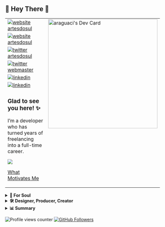 ## 🔰 Hey There 👋   

<table style="overflow: hidden; border: none; width:100%"><tr><td valign="top" width="80%">
<a href="https://www.artesdosul.com" target="_blank">
<img src="https://img.shields.io/endpoint?color=RGBA%2839%2C%20119%2C%20119%2C%201%29&label=artesdosul&url=https%3A%2F%2Fwww.artesdosul.com%2Fapi.php%3Fcallback%3Dweb" alt="website artesdosul" style="margin-bottom: 5px;" />
</a>
<a href="https://stop-war-for-ever.vercel.app" target="_blank">
<img src="https://img.shields.io/endpoint?color=purple&label=STOP&url=https%3A%2F%2Fwww.artesdosul.com%2Fapi.php%3Fcallback%3Dstop" alt="website artesdosul" style="margin-bottom: 5px;" />
</a>
<a href="https://twitter.com/artesdosul" target="_blank">
<img src=https://img.shields.io/badge/twitter-%2300acee.svg?&style=flat&logo=twitter&logoColor=white alt="twitter artesdosul" style="margin-bottom: 5px;" />
</a>
<a href="https://twitter.com/webmasterads1" target="_blank">
<img src=https://img.shields.io/badge/twitter-%2300acee.svg?&style=flat&logo=twitter&logoColor=white alt="twitter webmaster" style="margin-bottom: 5px;" />
</a>
<a href="https://linkedin.com/in/araguaci" target="_blank">
<img src=https://img.shields.io/badge/linkedin-%231E77B5.svg?&style=flat&logo=linkedin&logoColor=white alt=linkedin style="margin-bottom: 5px;" />
</a>
 <a href="https://https://patron.com/artesdosul" target="_blank">
<img src=https://badgen.net/badge/icon/patreon?icon=patreon&label alt=linkedin style="margin-bottom: 5px;" />
</a>  
 

### Glad to see you here! ✨  

I’m a developer who has turned years of freelancing into a full-time career. 

![](https://gracevcsdevelopment.blob.core.windows.net/static/Green.svg)


[What Motivates Me](https://araguaci.github.io/personality/)

</td><td valign="top" width="70%">
<div style="float: right;">
  <a href="https://app.daily.dev/araguaci"><img src="https://api.daily.dev/devcards/v2/tXi35VgFDcwkYUMWMFPag.png?type=default&r=490" width="356" alt="araguaci's Dev Card"/></a>
</div>
</td>
</tr>
</table>

 

<details>
  <summary><b>💫 For Soul</b></summary>
     
      
<table style="overflow: hidden; border: none;"><tr><td valign="top" width="50%">

✠ Que as gotas de chuva molhem suavemente o seu rosto.

✠ Que o vento suave refresque seu espírito.

✠ Que o sol ilumine o seu coração.

✠ Que as tarefas do dia não sejam um peso nos seus ombros.

✠ Que Deus envolva você no manto de seu amor.

✠ Que a estrada se abra à sua frente.

✠ Que o vento sopre levemente em suas costas.

✠ Que o sol brilhe morno e suave em sua face.

✠ Que a chuva caia de mansinho em seus campos.

✠ Até que nos encontremos de novo...

✠ Que Deus guarde você na palma de sua mão.

</td><td valign="top" width="50%">

✠ Let the raindrops gently wet your face.

✠ May the gentle wind refresh his spirit.

✠ May the sun light up your heart.

✠ That the tasks of the day are not a burden on your shoulders.

✠ May God wrap you in the mantle of his love.

✠ Let the road open in front of you.

✠ Let the wind blow lightly on your back.

✠ May the sun shine warm and soft on your face.

✠ May the rain fall softly on your fields.

✠ Until we meet again...

✠ May God keep you in the palm of his hand.
</td></tr></table>  



    918197185    3396815  138 14111963    71042    419 814
    
    🥇 SANTO, SANTO, SANTO, É O SENHOR DAS HOSTES DO UNIVERSO 🥇
    
    KODOISH, KODOISH, KODOISH ADONAI TSEBAYOTH
    

</details>

<details>
  <summary><b>🛠️ Designer, Producer, Creator</b></summary>
     

### Hobby Designer, Producer, Creator, Patreon and Hosting by Free Volunteering ✨

Outros Projetos

  - [Pátria Amada Brasil - Melhorias e Entregas do Governo Malvadão](https://patria-amada-brasil.vercel.app/)
  - [Brasil Pela Liberdade](https://brasil-pela-liberdade.vercel.app/)
  - [S.O.S. Terra](https://healing-sound-of-the-earth.vercel.app/)
  - [Pela Paz na Terra](http://gaia.artesdosul.com/)
  - [Jornada Seja Grato](https://jornada-seja-grato-araguaci.vercel.app/)
  - [FLORIPA SURF CLUB SURF SCHOOL – A escola que ensina a surfar na praia com ondas perfeitas para iniciantes](http://floripasurfclub.com.br/)
  - [FLORIPA SUP CLUB - STAND UP PADDLE SURFCLUB](http://www.floripasupclub.com.br/)
  - [CENTRAL DE AVENTURAS](http://centraldeaventuras.com.br/)
  - [PROJETO SUP SOCIAL](https://supsocial.vercel.app/)

### F.E.C.E.E.S.S. ☆ A.C.E.S. SC ✨
  
  Unindo talentos e fortalecendo a educação e o esporte em Santa Catarina

  - [🌊 Federação Catarinense de Especialistas e Escolas de Surf e Stand Up Paddle](https://escolasdesurf.org.br/)
  - A.C.E.S. SC-Associação Catarinense das Escolas de Surf SC
  - Unindo talentos e fortalecendo a educação e o esporte em Santa Catarina
    - [🏄 HOTSITE F.E.C.E.E.S.S. ☆ A.C.E.S. SC](http://feceess.escolasdesurf.org.br/)
    - [🏄 Escolas de Surf Credenciadas](http://feceess.escolasdesurf.org.br/escolas/)


**[⬆️ Top](#-hey-there-)**       
</details>

<details>
  <summary><b>📊 Summary</b></summary>
     
<h1 align="center">Hi 👋, I'm Araguaci</h1>
<h3 align="center">A passionate php developer from Brazil. Currently in Santa Catarina - Brazil</h3>

 




| ![](http://github-profile-summary-cards.vercel.app/api/cards/stats?username=araguaci&theme=default) | ![](http://github-profile-summary-cards.vercel.app/api/cards/repos-per-language?username=araguaci&theme=default) | ![](http://github-profile-summary-cards.vercel.app/api/cards/most-commit-language?username=araguaci&theme=default)  |
| :-: | :-: | :-: |

| ![](http://github-profile-summary-cards.vercel.app/api/cards/profile-details?username=araguaci&theme=default) | [![GitHub Streak](https://github-readme-streak-stats.herokuapp.com?user=araguaci&mode=weekly)](https://git.io/streak-stats) |
| :-: | :-: |

<h3 align="left">Buy me a coffee ☕:</h3>
<p><a
 href="https://www.buymeacoffee.com/araguaci">
      <img align="left" 
src="https://cdn.buymeacoffee.com/buttons/v2/default-yellow.png" 
height="40"  alt="araguaci" /></a></p><br><br>




 



**[⬆️ Back to Top](#-hey-there-)**     
</details>



![Profile views counter](https://komarev.com/ghpvc/?username=araguaci&&style=flat)
[![GitHub Followers](https://img.shields.io/github/followers/araguaci?style=flat&labelColor=0D0D0D&logo=Github&Color=white)](https://github.com/araguaci)


